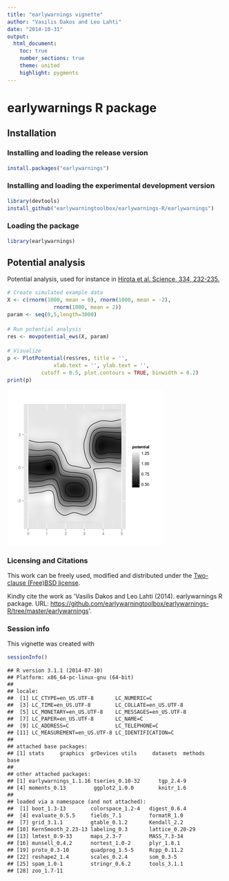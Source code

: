```yaml
---
title: "earlywarnings vignette"
author: "Vasilis Dakos and Leo Lahti"
date: "2014-10-31"
output:
  html_document:
    toc: true
    number_sections: true
    theme: united
    highlight: pygments
---
```


<!--
  %\VignetteEngine{knitr::rmarkdown}
  %\VignetteIndexEntry{microbiome tutorial}
  %\usepackage[utf8]{inputenc}
-->



earlywarnings R package
===========

## Installation

### Installing and loading the release version


```r
install.packages("earlywarnings")
```

### Installing and loading the experimental development version


```r
library(devtools)
install_github("earlywarningtoolbox/earlywarnings-R/earlywarnings")
```

### Loading the package


```r
library(earlywarnings)  
```


## Potential analysis

Potential analysis, used for instance in [Hirota et al. Science, 334, 232-235.](http://www.sciencemag.org/content/334/6053/232.long)


```r
# Create simulated example data
X <- c(rnorm(1000, mean = 0), rnorm(1000, mean = -2), 
 	           rnorm(1000, mean = 2))
param <- seq(0,5,length=3000) 

# Run potential analysis
res <- movpotential_ews(X, param)

# Visualize
p <- PlotPotential(res$res, title = '', 
	       	   xlab.text = '', ylab.text = '', 
		   cutoff = 0.5, plot.contours = TRUE, binwidth = 0.2)
print(p)
```

![plot of chunk movpotential](figure/movpotential.png) 



### Licensing and Citations

This work can be freely used, modified and distributed under the 
[Two-clause (Free)BSD license](http://en.wikipedia.org/wiki/BSD\_licenses).

Kindly cite the work as 'Vasilis Dakos and Leo Lahti (2014). earlywarnings R package. URL: https://github.com/earlywarningtoolbox/earlywarnings-R/tree/master/earlywarnings'.


### Session info

This vignette was created with


```r
sessionInfo()
```

```
## R version 3.1.1 (2014-07-10)
## Platform: x86_64-pc-linux-gnu (64-bit)
## 
## locale:
##  [1] LC_CTYPE=en_US.UTF-8       LC_NUMERIC=C              
##  [3] LC_TIME=en_US.UTF-8        LC_COLLATE=en_US.UTF-8    
##  [5] LC_MONETARY=en_US.UTF-8    LC_MESSAGES=en_US.UTF-8   
##  [7] LC_PAPER=en_US.UTF-8       LC_NAME=C                 
##  [9] LC_ADDRESS=C               LC_TELEPHONE=C            
## [11] LC_MEASUREMENT=en_US.UTF-8 LC_IDENTIFICATION=C       
## 
## attached base packages:
## [1] stats     graphics  grDevices utils     datasets  methods   base     
## 
## other attached packages:
## [1] earlywarnings_1.1.16 tseries_0.10-32      tgp_2.4-9           
## [4] moments_0.13         ggplot2_1.0.0        knitr_1.6           
## 
## loaded via a namespace (and not attached):
##  [1] boot_1.3-13        colorspace_1.2-4   digest_0.6.4      
##  [4] evaluate_0.5.5     fields_7.1         formatR_1.0       
##  [7] grid_3.1.1         gtable_0.1.2       Kendall_2.2       
## [10] KernSmooth_2.23-13 labeling_0.3       lattice_0.20-29   
## [13] lmtest_0.9-33      maps_2.3-7         MASS_7.3-34       
## [16] munsell_0.4.2      nortest_1.0-2      plyr_1.8.1        
## [19] proto_0.3-10       quadprog_1.5-5     Rcpp_0.11.2       
## [22] reshape2_1.4       scales_0.2.4       som_0.3-5         
## [25] spam_1.0-1         stringr_0.6.2      tools_3.1.1       
## [28] zoo_1.7-11
```




